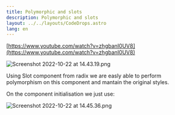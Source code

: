 ```yaml
---
title: Polymorphic and slots
description: Polymorphic and slots
layout: ../../layouts/CodeDrops.astro
lang: en
---
```


[https://www.youtube.com/watch?v=zhgbanI0UV8](https://www.youtube.com/watch?v=zhgbanI0UV8)

![Screenshot 2022-10-22 at 14.43.19.png](Polymorphic%20and%20slots%20bbbebdbc03c84fd99ab26ffec50ea8bb/Screenshot_2022-10-22_at_14.43.19.png)

Using Slot component from radix we are easly able to perform polymorphism on this component and mantain the original styles.

On the component initialisation we just use:

![Screenshot 2022-10-22 at 14.45.36.png](Polymorphic%20and%20slots%20bbbebdbc03c84fd99ab26ffec50ea8bb/Screenshot_2022-10-22_at_14.45.36.png)
